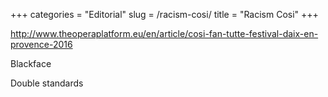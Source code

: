 +++
categories = "Editorial"
slug = /racism-cosi/
title = "Racism Cosi"
+++

http://www.theoperaplatform.eu/en/article/cosi-fan-tutte-festival-daix-en-provence-2016

Blackface

Double standards
